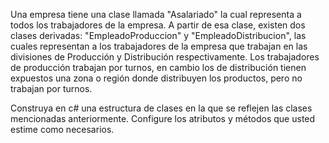Una empresa tiene una clase llamada "Asalariado" la cual representa a todos los
trabajadores de la empresa. A partir de esa clase, existen dos clases derivadas:
"EmpleadoProduccion" y "EmpleadoDistribucion", las cuales representan a los trabajadores 
de la empresa que trabajan en las divisiones de Producción y Distribución 
respectivamente. Los trabajadores de producción trabajan por turnos, en cambio los de 
distribución tienen expuestos una zona o región donde distribuyen los productos, pero no trabajan por turnos.

Construya en c# una estructura de clases en la que se reflejen las clases mencionadas
anteriormente. Configure los atributos y métodos que usted estime como necesarios. 